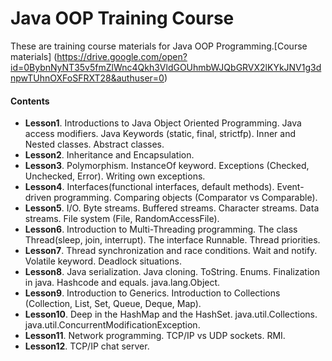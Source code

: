# Java OOP Training Course
These are training course materials for Java OOP Programming.[Course materials] (https://drive.google.com/open?id=0BybnNyNT35v5fmZlWnc4Qkh3VldGOUhmbWJQbGRVX2lKYkJNV1g3dnpwTUhnOXFoSFRXT28&authuser=0)

#### Contents
* **Lesson1**. Introductions to Java Object Oriented Programming. Java access modifiers. Java Keywords (static, final, strictfp). Inner and Nested classes. Abstract classes.
* **Lesson2**. Inheritance and Encapsulation.
* **Lesson3**. Polymorphism. InstanceOf keyword. Exceptions (Checked, Unchecked, Error). Writing own exceptions.
* **Lesson4**. Interfaces(functional interfaces, default methods). Event-driven programming. Comparing objects (Comparator vs Comparable).
* **Lesson5**. I/O. Byte streams. Buffered streams. Character streams. Data streams. File system (File, RandomAccessFile).
* **Lesson6**. Introduction to Multi-Threading programming. The class Thread(sleep, join, interrupt). The interface Runnable. Thread priorities.  
* **Lesson7**. Thread synchronization and race conditions. Wait and notify. Volatile keyword. Deadlock situations.   
* **Lesson8**. Java serialization. Java cloning. ToString. Enums. Finalization in java. Hashcode and equals. java.lang.Object.
* **Lesson9**. Introduction to Generics. Introduction to Collections (Collection, List, Set, Queue, Deque, Map).
* **Lesson10**. Deep in the HashMap and the HashSet. java.util.Collections. java.util.ConcurrentModificationException.
* **Lesson11**. Network programming. TCP/IP vs UDP sockets. RMI.
* **Lesson12**. TCP/IP chat server.
